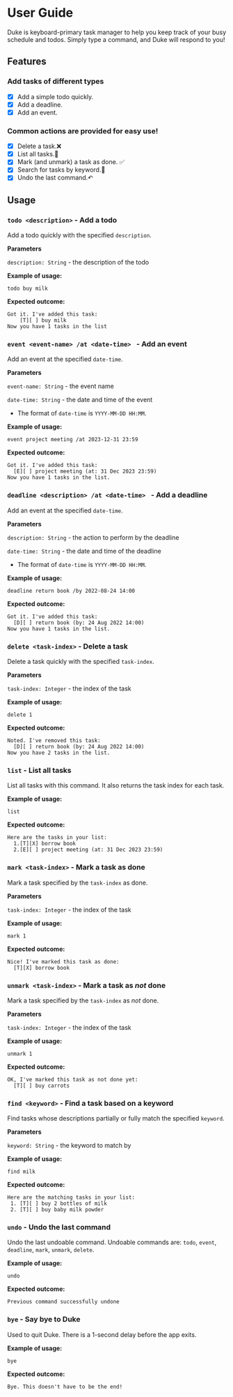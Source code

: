 # User Guide

Duke is keyboard-primary task manager to help you keep track of your busy schedule and todos. Simply type a command, 
and Duke will respond to you!

## Features

### Add tasks of different types
- [x] Add a simple todo quickly.
- [x] Add a deadline.
- [x] Add an event.

### Common actions are provided for easy use!
- [x] Delete a task.❌
- [x] List all tasks.📝
- [x] Mark (and unmark) a task as done. ✅
- [x] Search for tasks by keyword.🔎
- [x] Undo the last command.↶

## Usage

### `todo <description>` - Add a todo

Add a todo quickly with the specified `description`.

**Parameters**

`description: String` - the description of the todo

**Example of usage:**

`todo buy milk`

**Expected outcome:**
```
Got it. I've added this task:
    [T][ ] buy milk
Now you have 1 tasks in the list
```

### `event <event-name> /at <date-time> ` - Add an event

Add an event at the specified `date-time`.

**Parameters**

`event-name: String` - the event name

`date-time: String` - the date and time of the event
- The format of `date-time` is `YYYY-MM-DD HH:MM`.

**Example of usage:**

`event project meeting /at 2023-12-31 23:59`

**Expected outcome:**
```
Got it. I've added this task:
  [E][ ] project meeting (at: 31 Dec 2023 23:59)
Now you have 1 tasks in the list.
```

### `deadline <description> /at <date-time> ` - Add a deadline

Add an event at the specified `date-time`.

**Parameters**

`description: String` - the action to perform by the deadline

`date-time: String` - the date and time of the deadline
- The format of `date-time` is `YYYY-MM-DD HH:MM`.

**Example of usage:**

`deadline return book /by 2022-08-24 14:00`

**Expected outcome:**
```
Got it. I've added this task:
  [D][ ] return book (by: 24 Aug 2022 14:00)
Now you have 1 tasks in the list.
```

### `delete <task-index>` - Delete a task

Delete a task quickly with the specified `task-index`.

**Parameters**

`task-index: Integer` - the index of the task

**Example of usage:**

`delete 1`

**Expected outcome:**
```
Noted. I've removed this task:
  [D][ ] return book (by: 24 Aug 2022 14:00)
Now you have 2 tasks in the list.
```

### `list` - List all tasks

List all tasks with this command. It also returns the task index for each task.

**Example of usage:**

`list`

**Expected outcome:**
```
Here are the tasks in your list:
  1.[T][X] borrow book
  2.[E][ ] project meeting (at: 31 Dec 2023 23:59)
```

### `mark <task-index>` - Mark a task as done

Mark a task specified by the `task-index` as done.

**Parameters**

`task-index: Integer` - the index of the task

**Example of usage:**

`mark 1`

**Expected outcome:**
```
Nice! I've marked this task as done:
  [T][X] borrow book
```

### `unmark <task-index>` - Mark a task as _not_ done

Mark a task specified by the `task-index` as _not_ done.

**Parameters**

`task-index: Integer` - the index of the task

**Example of usage:**

`unmark 1`

**Expected outcome:**
```
OK, I've marked this task as not done yet:
  [T][ ] buy carrots
```

### `find <keyword>` - Find a task based on a keyword

Find tasks whose descriptions partially or fully match the specified `keyword`.

**Parameters**

`keyword: String` - the keyword to match by

**Example of usage:**

`find milk`

**Expected outcome:**
```
Here are the matching tasks in your list:
 1. [T][ ] buy 2 bottles of milk
 2. [T][ ] buy baby milk powder
```

### `undo` - Undo the last command

Undo the last undoable command. Undoable commands are: `todo`, `event`, `deadline`, `mark`, `unmark`, `delete`.

**Example of usage:**

`undo`

**Expected outcome:**
```
Previous command successfully undone
```

### `bye` - Say bye to Duke

Used to quit Duke. There is a 1-second delay before the app exits.

**Example of usage:**

`bye`

**Expected outcome:**
```
Bye. This doesn't have to be the end!
```